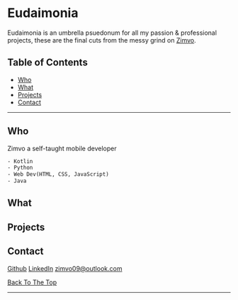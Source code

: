 # Eudaimonia
Eudaimonia is an umbrella psuedonum for all my passion & professional projects, these are the final cuts from the messy grind on [Zimvo](https://github.com/zimvomatwa).

## Table of Contents
- [Who](#who)
- [What](#what)
- [Projects](#projects)
- [Contact](#contact)

---

## Who
Zimvo a self-taught mobile developer
```html
- Kotlin
- Python
- Web Dev(HTML, CSS, JavaScript)
- Java
```

## What

## Projects

## Contact
[Github](https://github.com/eudaimonia-dev/)
[LinkedIn](https://www.linkedin.com/in/zimvo-matwa-703955176/)
[zimvo09@outlook.com](zimvo09@outlook.com)

[Back To The Top](#eudaimonia)

---